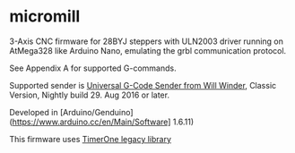 # micromill

3-Axis CNC firmware for 28BYJ steppers with ULN2003 driver running on
AtMega328 like Arduino Nano, emulating the grbl communication protocol.

See Appendix A for supported G-commands.

Supported sender is [Universal G-Code Sender from Will Winder](https://github.com/winder/Universal-G-Code-Sender),
Classic Version, Nightly build 29. Aug 2016 or later.

Developed in [Arduino/Genduino](https://www.arduino.cc/en/Main/Software] 1.6.11)

This firmware uses [TimerOne legacy library](https://github.com/PaulStoffregen/TimerOne)